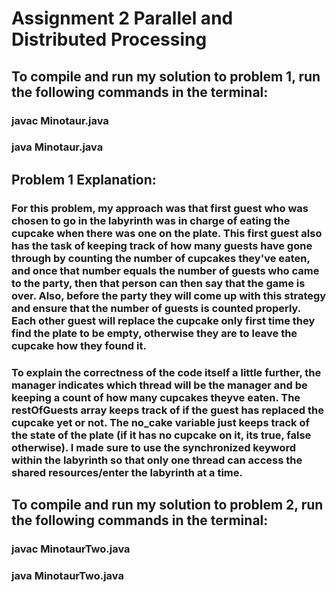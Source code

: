 # Assignment 2 Parallel and Distributed Processing

## To compile and run my solution to problem 1, run the following commands in the terminal:

### javac Minotaur.java

### java Minotaur.java

## Problem 1 Explanation: 

### For this problem, my approach was that first guest who was chosen to go in the labyrinth was in charge of eating the cupcake when there was one on the plate. This first guest also has the task of keeping track of how many guests have gone through by counting the number of cupcakes they've eaten, and once that number equals the number of guests who came to the party, then that person can then say that the game is over. Also, before the party they will come up with this strategy and ensure that the number of guests is counted properly. Each other guest will replace the cupcake only first time they find the plate to be empty, otherwise they are to leave the cupcake how they found it.

### To explain the correctness of the code itself a little further, the manager indicates which thread will be the manager and be keeping a count of how many cupcakes theyve eaten. The restOfGuests array keeps track of if the guest has replaced the cupcake yet or not. The no_cake variable just keeps track of the state of the plate (if it has no cupcake on it, its true, false otherwise). I made sure to use the synchronized keyword within the labyrinth so that only one thread can access the shared resources/enter the labyrinth at a time.

## To compile and run my solution to problem 2, run the following commands in the terminal:

### javac MinotaurTwo.java
### java MinotaurTwo.java
